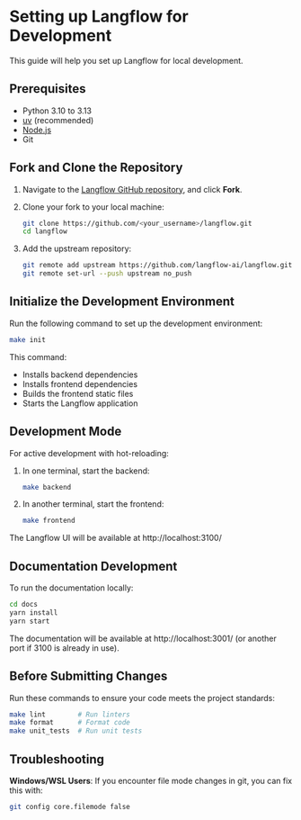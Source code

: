 # Setting up Langflow for Development

This guide will help you set up Langflow for local development.

## Prerequisites

- Python 3.10 to 3.13
- [uv](https://docs.astral.sh/uv/getting-started/installation/) (recommended)
- [Node.js](https://nodejs.org/en/download/package-manager)
- Git

## Fork and Clone the Repository

1. Navigate to the [Langflow GitHub repository](https://github.com/langflow-ai/langflow), and click **Fork**.

2. Clone your fork to your local machine:
   ```bash
   git clone https://github.com/<your_username>/langflow.git
   cd langflow
   ```

3. Add the upstream repository:
   ```bash
   git remote add upstream https://github.com/langflow-ai/langflow.git
   git remote set-url --push upstream no_push
   ```

## Initialize the Development Environment

Run the following command to set up the development environment:

```bash
make init
```

This command:
- Installs backend dependencies
- Installs frontend dependencies
- Builds the frontend static files
- Starts the Langflow application

## Development Mode

For active development with hot-reloading:

1. In one terminal, start the backend:
   ```bash
   make backend
   ```

2. In another terminal, start the frontend:
   ```bash
   make frontend
   ```

The Langflow UI will be available at http://localhost:3100/

## Documentation Development

To run the documentation locally:

```bash
cd docs
yarn install
yarn start
```

The documentation will be available at http://localhost:3001/ (or another port if 3100 is already in use).

## Before Submitting Changes

Run these commands to ensure your code meets the project standards:

```bash
make lint        # Run linters
make format      # Format code
make unit_tests  # Run unit tests
```

## Troubleshooting

**Windows/WSL Users**: If you encounter file mode changes in git, you can fix this with:
```bash
git config core.filemode false
```